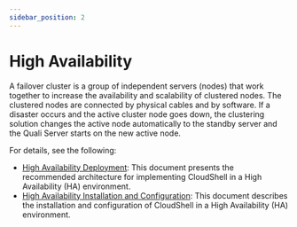 ```yaml
---
sidebar_position: 2
---
```


# High Availability

A failover cluster is a group of independent servers (nodes) that work together to increase the availability and scalability of clustered nodes. The clustered nodes are connected by physical cables and by software. If a disaster occurs and the active cluster node goes down, the clustering solution changes the active node automatically to the standby server and the Quali Server starts on the new active node.

For details, see the following:

- [High Availability Deployment](../../ha-deployment/index.md): This document presents the recommended architecture for implementing CloudShell in a High Availability (HA) environment.
- [High Availability Installation and Configuration](../../ha-installation/index.md): This document describes the installation and configuration of CloudShell in a High Availability (HA) environment.
